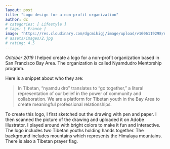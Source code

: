 ```yaml
---
layout: post
title: "Logo design for a non-profit organization"
author: dc
# categories: [ Lifestyle ]
# tags: [ France ]
image: "https://res.cloudinary.com/dgcmikigj/image/upload/v1606119298/nd-logo.png"
# assets/images/2.jpg
# rating: 4.5
---
```


_October 2019_
I helped create a logo for a non-profit organization based in San Francisco Bay Area. The organization is called Nyamdudro Mentorship program.

Here is a snippet about who they are:

> In Tibetan, “nyamdu dro” translates to “go together,” a literal representation of our belief in the power of community and collaboration. We are a platform for Tibetan youth in the Bay Area to create meaningful professional relationships.

To create this logo, I first sketched out the drawing with pen and paper. I then scanned the picture of the drawing and uploaded it on Adobe Illustrator. I played around with bright colors to make it fun and interactive. The logo includes two Tibetan youths holding hands together. The background includes mountains which represents the Himalaya mountains. There is also a Tibetan prayer flag.
